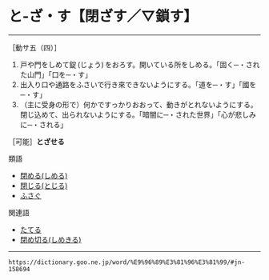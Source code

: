 # と‐ざ・す【閉ざす／▽鎖す】
---------------------

［動サ五（四）］

1. 戸や門をしめて錠 (じょう) をおろす。開いている所をしめる。「固く─・された山門」「口を─・す」
2. 出入り口や通路をふさいで行き來できないようにする。「道を─・す」「國を─・す」
3. （主に受身の形で）何かですっかりおおって、動きがとれないようにする。閉じ込めて、出られないようにする。「暗闇に─・された世界」「心が悲しみに─・される」
    
［可能］**とざせる**

類語

-   [閉める(しめる)](%E3%81%97%E3%82%81%E3%82%8B%EF%BC%88%E7%B7%A0%E3%82%81%E3%82%8B%EF%BC%8F%E9%96%89%E3%82%81%E3%82%8B%EF%BC%89)
-   [閉じる(とじる)](閉じる（とじる）)
-   [ふさぐ](https://dictionary.goo.ne.jp/word/%E5%A1%9E%E3%81%90_%28%E3%81%B5%E3%81%95%E3%81%90%29/#jn-192236)

関連語

-   [たてる](https://dictionary.goo.ne.jp/word/%E7%AB%8B%E3%81%A6%E3%82%8B/#jn-137747)
-   [閉め切る(しめきる)](https://dictionary.goo.ne.jp/word/%E7%B7%A0%E5%88%87%E3%82%8B/#jn-101006)
---
`https://dictionary.goo.ne.jp/word/%E9%96%89%E3%81%96%E3%81%99/#jn-158694`